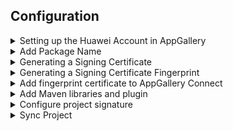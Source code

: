 ## Configuration

<details>
  <summary>Setting up the Huawei Account in AppGallery</summary>

## Setting up the Huawei Account in AppGallery

During this step, you will create an app in AppGallery Connect (AGC) of HUAWEI Developer. When creating the app, you will need to enter the app name, app category, default language, and signing certificate fingerprint. After the app has been created, you will be able to obtain the basic configurations for the app, for example, the app ID and app secret, which will then be used in subsequent development activities.

- Sign in to HUAWEI Developer and click Console.

![Image description](https://developer.huawei.com/consumer/en/codelab/HMSPreparation/img/48510a34cbb7d21f.png)

- Click the HUAWEI AppGallery card and access AppGallery Connect.
  ![Image description](https://developer.huawei.com/consumer/en/codelab/HMSPreparation/img/92245f090d306301.png)

- On the AppGallery Connect page, click My apps.
  ![Image description](https://developer.huawei.com/consumer/en/codelab/HMSPreparation/img/72d6a5b833b7e9eb.png)

- On the displayed My apps page, click New.
  ![Image description](https://developer.huawei.com/consumer/en/codelab/HMSPreparation/img/19a1f1d9d41d4604.png)

- Enter the App name, select App category (options: App and Game), and select Default language as needed.
  ![Image description](https://developer.huawei.com/consumer/en/codelab/HMSPreparation/img/467be1ce516bb4d6.png)

- Upon successful app creation, the App information page will automatically display. There you can find the App ID and App secret that are assigned by the system to your app.
  ![Image description](https://developer.huawei.com/consumer/en/codelab/HMSPreparation/img/d04fe040a2d48bc1.png)

</details>

<details>
  <summary>Add Package Name</summary>

## Add Package Name

The developer sets the package name of the created application on the AGC.

#### Manually enter the package name

- Open the previously created application in AGC application management and select the Develop TAB to pop up an entry to manually enter the package name and select manually enter the package name

![Image description](https://developer.huawei.com/consumer/en/codelab/HMSPreparation/img/a75ceef10842de4f.png)

- Fill in the application package name in the input box and click save
  ![Image description](https://developer.huawei.com/consumer/en/codelab/HMSPreparation/img/49e0f1de42e30f63.png)

#### Upload install APK file to add package name

- Open the previously created application in AGC application management and select the Develop TAB. You can choose to upload the package to get the package name.
  ![Image description](https://developer.huawei.com/consumer/en/codelab/HMSPreparation/img/1fc3a684c4721dc3.png)

- Or just click Distribute -> Release app -> Version infomation -> Draft-> Software version
  ![Image description](https://developer.huawei.com/consumer/en/codelab/HMSPreparation/img/da4da1115614b99c.png)

- Select Manage package, and then in the pop-up box, select upload
  ![Image description](https://developer.huawei.com/consumer/en/codelab/HMSPreparation/img/3cba368456e3d259.png)

- In the pop-up upload prompt box, select has been generated APK file
  ![Image description](https://developer.huawei.com/consumer/en/codelab/HMSPreparation/img/f2d7aeb69f5eb0fa.png)

- Select save after successful upload
  ![Image description](https://developer.huawei.com/consumer/en/codelab/HMSPreparation/img/e244fac411ef6614.png)

</details>

<details>
  <summary>Generating a Signing Certificate</summary>

## Generating a Signing Certificate

During this step, you will create a new signature file in Android Studio, which will be used for generating the SHA-256 fingerprint for your app.

- In the menu bar of the Android Studio project that you have created, go to Build>Generate Signed Bundle/APK...

![Image description](https://developer.huawei.com/consumer/en/codelab/HMSPreparation/img/f8bb026ba4fe94b8.png)

- On the Generate Signed Bundle or APK page, select APK and click Next.
  ![Image description](https://developer.huawei.com/consumer/en/codelab/HMSPreparation/img/bd50bb31841479a5.png)

- If you've already had a signature file, click Choose existing... , select the signature file, and specify Key store password,Key alias, and Key password for it. After completing this, click Next.
  ![Image description](https://developer.huawei.com/consumer/en/codelab/HMSPreparation/img/1a586c71bfd6fb61.png)

- If you don't have a signature file, click Create new...
  ![Image description](https://developer.huawei.com/consumer/en/codelab/HMSPreparation/img/a0b6638b84cd7cc8.png)

- Specify relevant information including Key store path, Password, and Key Alias.
  ![Image description](https://developer.huawei.com/consumer/en/codelab/HMSPreparation/img/b85f75f9ec37ce3.png)

- After successfully creating the signature file, you will find the signature file information on the automatically displayed Generate Signed Bundle or APK page. Click Next.
  ![Image description](https://developer.huawei.com/consumer/en/codelab/HMSPreparation/img/e08df652c9a1eec3.png)

- On the displayed page, select V1 and V2 next to Signature Versions, and then click Finish. You have now created a signed APK (This APK file can be used to upload the generated package name).
  ![Image description](https://developer.huawei.com/consumer/en/codelab/HMSPreparation/img/9ebb01b31d34755f.png)

</details>

<details>
  <summary>Generating a Signing Certificate Fingerprint</summary>

## Generating a Signing Certificate Fingerprint

During this step, you will need to export the SHA-256 fingerprint by using keytool provided by the JDK and signature file.

- Open the command window and access the bin directory where the JDK is installed.
  ![Image description](https://developer.huawei.com/consumer/en/codelab/HMSPreparation/img/3133f0cb0cd01718.png)

- Run the following keytool command in the bin directory and enter the password for the signature file key. This password was specified when the signature file was created.

`keytool -list -v -keystore D:\Android\WorkSpcae\HmsDemo\app\HmsDemo.jks`

![Image description](https://developer.huawei.com/consumer/en/codelab/HMSPreparation/img/9bb7db27f9000f5e.png)

- Obtain the SHA-256 fingerprint from the result.
  ![Image description](https://developer.huawei.com/consumer/en/codelab/HMSPreparation/img/fd353bdfa7d4dace.png)

</details>

<details>
  <summary>Add fingerprint certificate to AppGallery Connect</summary>

## Add fingerprint certificate to AppGallery Connect

During this step, you will configure the generated SHA-256 fingerprint in AppGallery Connect.

- In AppGallery Connect, click the app that you have created and go to Develop -> Overview.
  ![Image description](https://developer.huawei.com/consumer/en/codelab/HMSPreparation/img/ef0476e36ed92d63.png)

- Go to the App information section and enter the SHA-256 fingerprint that has been generated.
  ![Image description](https://developer.huawei.com/consumer/en/codelab/HMSPreparation/img/605397b761b09362.png)

- Click √ to save the fingerprint.
  ![Image description](https://developer.huawei.com/consumer/en/codelab/HMSPreparation/img/dd253e309f7f3558.png)

Upon completion, the signing certificate fingerprint will take effect immediately.

</details>

<details>
  <summary>Add Maven libraries and plugin</summary>

## Add Maven libraries and plugin

- In Android Studio root-level (project-level) build.gradle file, add rules to include the HUAWEI agcp plugin and HUAWEI Maven repository
  ![Image description](https://developer.huawei.com/consumer/en/codelab/HMSPreparation/img/3eb130c2be6bec9d.png)

```
buildscript {
    repositories {
        // ...

        // Check that you have the following line (if not, add it)
        maven { url 'http://developer.huawei.com/repo/' } // HUAWEI Maven repository
    }
    dependencies {
        // ...

        // Add the following line
        classpath 'com.huawei.agconnect:agcp:1.2.0.300'  // HUAWEI agcp plugin
    }
}

allprojects {
    // ...
    repositories {
        // ...

        // Check that you have the following line (if not, add it)
        maven { url 'http://developer.huawei.com/repo/' } // HUAWEI Maven repository
        // ...
    }
}
```

- In your module (app-level) build.gradle file (usually app/build.gradle), add a line to the bottom of the file.
  ![Image description](https://developer.huawei.com/consumer/en/codelab/HMSPreparation/img/c3c44aacf89fe135.png)

```
apply plugin: 'com.android.application'
// Add the following line
apply plugin: 'com.huawei.agconnect'  // HUAWEI agconnect Gradle plugin

android {
    // ...
}

dependencies {
    // ...
}
```

</details>

<details>
  <summary>Configure project signature</summary>

## Configure project signature

- Copy the generated signature file hmsdemo.jks into the app folder and open your module (app-level) build.gradle file (usually app/build.gradle).
  ![Image description](https://developer.huawei.com/consumer/en/codelab/HMSPreparation/img/c095d0fad96d906e.png)

- Add the signature configuration in the android directory of build.gradle file

```groovy
  signingConfigs {
    release {
        storeFile file('HmsDemo.jks')
        keyAlias 'hmsdemo'
        keyPassword '123456'
        storePassword '123456'
        v1SigningEnabled true
        v2SigningEnabled true
    }
}

buildTypes {
    release {
        signingConfig signingConfigs.release
        minifyEnabled false
        proguardFiles getDefaultProguardFile('proguard-android-optimize.txt'), 'proguard-rules.pro'
    }
    debug {
        signingConfig signingConfigs.release
        debuggable true
    }
}
```

![Image description](https://developer.huawei.com/consumer/en/codelab/HMSPreparation/img/f4ff63334c45568f.png)

</details>

<details>
  <summary>Sync Project</summary>

## Sync Project

- Click sync now to synchronize the project

![Image description](https://developer.huawei.com/consumer/en/codelab/HMSPreparation/img/5712de347de1206f.png)

- Completed successfully that means successful synchronization, and the integration preparation is completed.
  ![Image description](https://developer.huawei.com/consumer/en/codelab/HMSPreparation/img/c1122fafe226f6c2.png)

</details>
